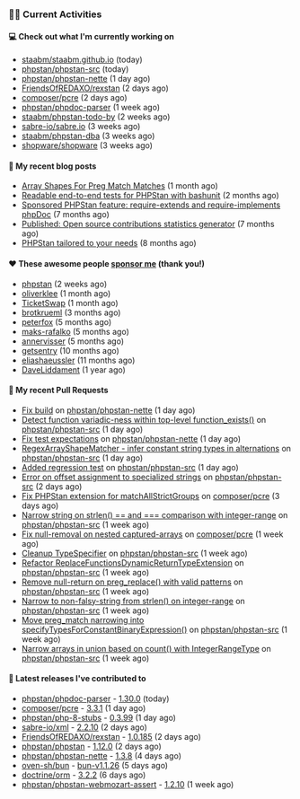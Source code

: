 ### 👨‍💻 Current Activities


#### 💻 Check out what I'm currently working on

- [staabm/staabm.github.io](https://github.com/staabm/staabm.github.io) (today)
- [phpstan/phpstan-src](https://github.com/phpstan/phpstan-src) (today)
- [phpstan/phpstan-nette](https://github.com/phpstan/phpstan-nette) (1 day ago)
- [FriendsOfREDAXO/rexstan](https://github.com/FriendsOfREDAXO/rexstan) (2 days ago)
- [composer/pcre](https://github.com/composer/pcre) (2 days ago)
- [phpstan/phpdoc-parser](https://github.com/phpstan/phpdoc-parser) (1 week ago)
- [staabm/phpstan-todo-by](https://github.com/staabm/phpstan-todo-by) (2 weeks ago)
- [sabre-io/sabre.io](https://github.com/sabre-io/sabre.io) (3 weeks ago)
- [staabm/phpstan-dba](https://github.com/staabm/phpstan-dba) (3 weeks ago)
- [shopware/shopware](https://github.com/shopware/shopware) (3 weeks ago)


#### 📜 My recent blog posts

- [Array Shapes For Preg Match Matches](https://staabm.github.io/2024/07/05/array-shapes-for-preg-match-matches.html) (1 month ago)
- [Readable end-to-end tests for PHPStan with bashunit](https://staabm.github.io/2024/06/28/readable-phpstan-end-to-end-tests-with-bashunit.html) (2 months ago)
- [Sponsored PHPStan feature: require-extends and require-implements phpDoc](https://staabm.github.io/2024/01/15/phpstan-require-extends-implements.html) (7 months ago)
- [Published: Open source contributions statistics generator](https://staabm.github.io/2024/01/10/oss-contribs-published.html) (7 months ago)
- [PHPStan tailored to your needs](https://staabm.github.io/2024/01/01/phpstan-customizing.html) (8 months ago)


#### ❤️ These awesome people [sponsor me](https://github.com/sponsors/staabm) (thank you!)

- [phpstan](https://github.com/phpstan) (2 weeks ago)
- [oliverklee](https://github.com/oliverklee) (1 month ago)
- [TicketSwap](https://github.com/TicketSwap) (1 month ago)
- [brotkrueml](https://github.com/brotkrueml) (3 months ago)
- [peterfox](https://github.com/peterfox) (5 months ago)
- [maks-rafalko](https://github.com/maks-rafalko) (5 months ago)
- [annervisser](https://github.com/annervisser) (5 months ago)
- [getsentry](https://github.com/getsentry) (10 months ago)
- [eliashaeussler](https://github.com/eliashaeussler) (11 months ago)
- [DaveLiddament](https://github.com/DaveLiddament) (1 year ago)


#### 🔨 My recent Pull Requests

- [Fix build](https://github.com/phpstan/phpstan-nette/pull/162) on [phpstan/phpstan-nette](https://github.com/phpstan/phpstan-nette) (1 day ago)
- [Detect function variadic-ness within top-level function_exists()](https://github.com/phpstan/phpstan-src/pull/3370) on [phpstan/phpstan-src](https://github.com/phpstan/phpstan-src) (1 day ago)
- [Fix test expectations](https://github.com/phpstan/phpstan-nette/pull/161) on [phpstan/phpstan-nette](https://github.com/phpstan/phpstan-nette) (1 day ago)
- [RegexArrayShapeMatcher - infer constant string types in alternations](https://github.com/phpstan/phpstan-src/pull/3369) on [phpstan/phpstan-src](https://github.com/phpstan/phpstan-src) (1 day ago)
- [Added regression test](https://github.com/phpstan/phpstan-src/pull/3368) on [phpstan/phpstan-src](https://github.com/phpstan/phpstan-src) (1 day ago)
- [Error on offset assignment to specialized strings](https://github.com/phpstan/phpstan-src/pull/3365) on [phpstan/phpstan-src](https://github.com/phpstan/phpstan-src) (2 days ago)
- [Fix PHPStan extension for matchAllStrictGroups](https://github.com/composer/pcre/pull/38) on [composer/pcre](https://github.com/composer/pcre) (3 days ago)
- [Narrow string on strlen() == and === comparison with integer-range](https://github.com/phpstan/phpstan-src/pull/3342) on [phpstan/phpstan-src](https://github.com/phpstan/phpstan-src) (1 week ago)
- [Fix null-removal on nested captured-arrays](https://github.com/composer/pcre/pull/37) on [composer/pcre](https://github.com/composer/pcre) (1 week ago)
- [Cleanup TypeSpecifier](https://github.com/phpstan/phpstan-src/pull/3340) on [phpstan/phpstan-src](https://github.com/phpstan/phpstan-src) (1 week ago)
- [Refactor ReplaceFunctionsDynamicReturnTypeExtension](https://github.com/phpstan/phpstan-src/pull/3339) on [phpstan/phpstan-src](https://github.com/phpstan/phpstan-src) (1 week ago)
- [Remove null-return on preg_replace() with valid patterns](https://github.com/phpstan/phpstan-src/pull/3338) on [phpstan/phpstan-src](https://github.com/phpstan/phpstan-src) (1 week ago)
- [Narrow to non-falsy-string from strlen() on integer-range](https://github.com/phpstan/phpstan-src/pull/3337) on [phpstan/phpstan-src](https://github.com/phpstan/phpstan-src) (1 week ago)
- [Move preg_match narrowing into specifyTypesForConstantBinaryExpression()](https://github.com/phpstan/phpstan-src/pull/3336) on [phpstan/phpstan-src](https://github.com/phpstan/phpstan-src) (1 week ago)
- [Narrow arrays in union based on count() with IntegerRangeType](https://github.com/phpstan/phpstan-src/pull/3335) on [phpstan/phpstan-src](https://github.com/phpstan/phpstan-src) (1 week ago)


#### 🔭 Latest releases I've contributed to

- [phpstan/phpdoc-parser](https://github.com/phpstan/phpdoc-parser) - [1.30.0](https://github.com/phpstan/phpdoc-parser/releases/tag/1.30.0) (today)
- [composer/pcre](https://github.com/composer/pcre) - [3.3.1](https://github.com/composer/pcre/releases/tag/3.3.1) (1 day ago)
- [phpstan/php-8-stubs](https://github.com/phpstan/php-8-stubs) - [0.3.99](https://github.com/phpstan/php-8-stubs/releases/tag/0.3.99) (1 day ago)
- [sabre-io/xml](https://github.com/sabre-io/xml) - [2.2.10](https://github.com/sabre-io/xml/releases/tag/2.2.10) (2 days ago)
- [FriendsOfREDAXO/rexstan](https://github.com/FriendsOfREDAXO/rexstan) - [1.0.185](https://github.com/FriendsOfREDAXO/rexstan/releases/tag/1.0.185) (2 days ago)
- [phpstan/phpstan](https://github.com/phpstan/phpstan) - [1.12.0](https://github.com/phpstan/phpstan/releases/tag/1.12.0) (2 days ago)
- [phpstan/phpstan-nette](https://github.com/phpstan/phpstan-nette) - [1.3.8](https://github.com/phpstan/phpstan-nette/releases/tag/1.3.8) (4 days ago)
- [oven-sh/bun](https://github.com/oven-sh/bun) - [bun-v1.1.26](https://github.com/oven-sh/bun/releases/tag/bun-v1.1.26) (5 days ago)
- [doctrine/orm](https://github.com/doctrine/orm) - [3.2.2](https://github.com/doctrine/orm/releases/tag/3.2.2) (6 days ago)
- [phpstan/phpstan-webmozart-assert](https://github.com/phpstan/phpstan-webmozart-assert) - [1.2.10](https://github.com/phpstan/phpstan-webmozart-assert/releases/tag/1.2.10) (1 week ago)
